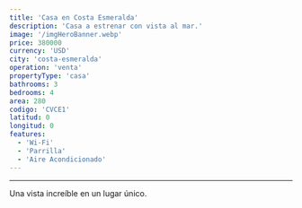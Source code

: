 ```yaml
---
title: 'Casa en Costa Esmeralda'
description: 'Casa a estrenar con vista al mar.'
image: '/imgHeroBanner.webp'
price: 380000
currency: 'USD'
city: 'costa-esmeralda'
operation: 'venta'
propertyType: 'casa'
bathrooms: 3
bedrooms: 4
area: 280
codigo: 'CVCE1'
latitud: 0
longitud: 0
features:
  - 'Wi-Fi'
  - 'Parrilla'
  - 'Aire Acondicionado'
---
```

---

Una vista increíble en un lugar único.
